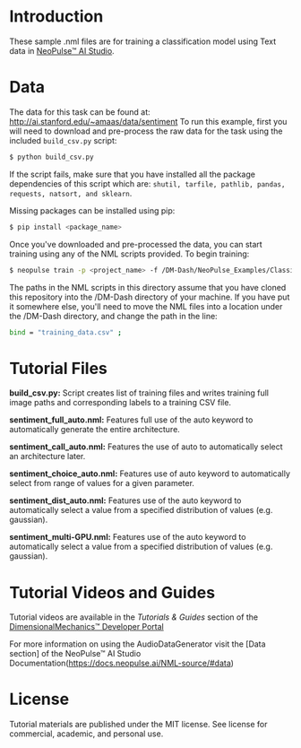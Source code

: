 # Introduction
These sample .nml files are for training a classification model using Text data in [NeoPulse™ AI Studio](https://aws.amazon.com/marketplace/pp/B074NDG36S/ref=vdr_rf).

# Data
The data for this task can be found at: http://ai.stanford.edu/~amaas/data/sentiment
To run this example, first you will need to download and pre-process the raw data for the task using the included ```build_csv.py``` script:

```bash
$ python build_csv.py
```

If the script fails, make sure that you have installed all the package dependencies of this script which are: `shutil, tarfile, pathlib, pandas, requests, natsort, and sklearn`.

Missing packages can be installed using pip:
```bash
$ pip install <package_name>
```

Once you've downloaded and pre-processed the data, you can start training using any of the NML scripts provided. To begin training:
```bash
$ neopulse train -p <project_name> -f /DM-Dash/NeoPulse_Examples/Classification/Text/Sentiment/sentiment_full_auto.nml
```
The paths in the NML scripts in this directory assume that you have cloned this repository into the /DM-Dash directory of your machine. If you have put it somewhere else, you'll need to move the NML files into a location under the /DM-Dash directory, and change the path in the line:
```bash
bind = "training_data.csv" ;
```

# Tutorial Files
**build_csv.py:** Script creates list of training files and writes training full image paths and corresponding labels to a training CSV file.

**sentiment_full_auto.nml:** Features full use of the auto keyword to automatically generate the entire architecture.

**sentiment_call_auto.nml:** Features the use of auto to automatically select an architecture later.

**sentiment_choice_auto.nml:** Features use of auto keyword to automatically select from range of values for a given parameter.

**sentiment_dist_auto.nml:** Features use of the auto keyword to automatically select a value from a specified distribution of values (e.g. gaussian).

**sentiment_multi-GPU.nml:** Features use of the auto keyword to automatically select a value from a specified distribution of values (e.g. gaussian).

# Tutorial Videos and Guides
Tutorial videos are available in the *Tutorials & Guides* section of the [DimensionalMechanics™ Developer Portal](https://dimensionalmechanics.com/ai-developer-portal)

For more information on using the AudioDataGenerator visit the [Data section] of the NeoPulse™ AI Studio Documentation(https://docs.neopulse.ai/NML-source/#data)

# License
Tutorial materials are published under the MIT license. See license for commercial, academic, and personal use.
